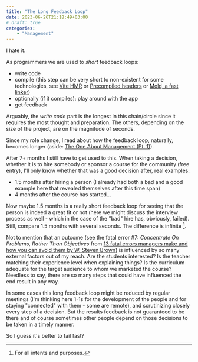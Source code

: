 ```yaml
---
title: "The Long Feedback Loop"
date: 2023-06-26T21:18:49+03:00
# draft: true
categories:
    - "Management"
---
```


I hate it.

As programmers we are used to _short_ feedback loops:
* write code
* compile (this step can be very short to non-existent for some technologies, see [Vite HMR](https://vitejs.dev/guide/features.html#hot-module-replacement) or [Precompiled headers](https://gcc.gnu.org/onlinedocs/gcc/Precompiled-Headers.html) or [Mold, a fast linker](https://github.com/rui314/mold))
* optionally (if it compiles): play around with the app
* get feedback

Arguably, the _write code_ part is the longest in this chain/circle since it requires the most thought and preparation. The others, depending on the size of the project, are on the magnitude of seconds.

Since my role change, I read about how the feedback loop, naturally, becomes longer (aside: [The One About Management (Pt. 1)](https://randsinrepose.com/archives/the-one-about-management-pt-1/)).

After 7+ months I still have to get used to this. When taking a decision, whether it is to hire somebody or sponsor a course for the community (free entry), I'll only know whether that was a good decision after, real examples:
* 1.5 months after hiring a person (I already had both a bad and a good example here that revealed themselves after this time span)
* 4 months after the course has started...

Now maybe 1.5 months is a really short feedback loop for seeing that the person is indeed a great fit or not (here we might discuss the interview process as well - which in the case of the "bad" hire has, obviously, failed). Still, compare 1.5 months with several seconds. The difference is infinite [^1].

Not to mention that an outcome (see the fatal error #7: _Concentrate On Problems, Rather Than Objectives_ from [13 fatal errors managers make and how you can avoid them by W. Steven Brown](https://www.amazon.com/fatal-errors-managers-make-avoid/dp/0425096440)) is influenced by so many external factors out of my reach. Are the students interested? Is the teacher matching their experience level when explaining things? Is the curriculum adequate for the target audience to whom we marketed the course? Needless to say, there are so many steps that could have influenced the end result in any way.

In some cases this long feedback loop might be reduced by regular meetings (I'm thinking here 1-1s for the development of the people and for staying "connected" with them - some are remote), and scrutinizing closely every step of a decision. But the ~~results~~ feedback is not guaranteed to be there and of course sometimes other people depend on those decisions to be taken in a timely manner.

So I guess it's better to fail fast?

[^1]: For all intents and purposes.